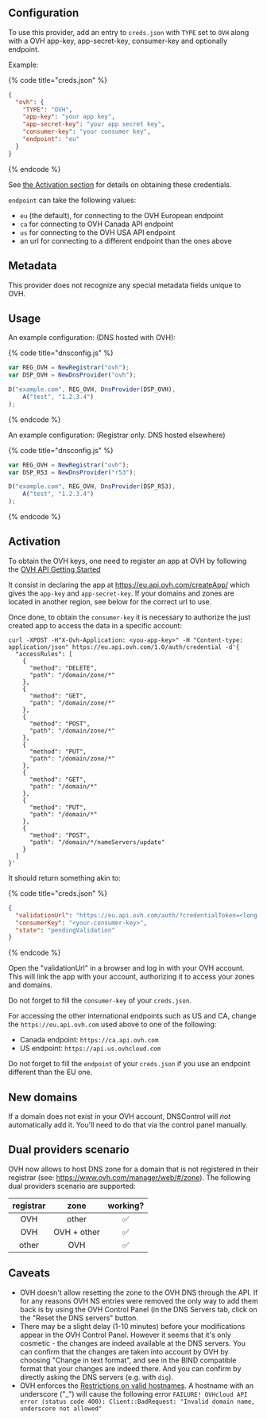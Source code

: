## Configuration

To use this provider, add an entry to `creds.json` with `TYPE` set to `OVH`
along with a OVH app-key, app-secret-key, consumer-key and optionally endpoint.

Example:

{% code title="creds.json" %}
```json
{
  "ovh": {
    "TYPE": "OVH",
    "app-key": "your app key",
    "app-secret-key": "your app secret key",
    "consumer-key": "your consumer key",
    "endpoint": "eu"
  }
}
```
{% endcode %}

See [the Activation section](#activation) for details on obtaining these credentials.

`endpoint` can take the following values:

* `eu` (the default), for connecting to the OVH European endpoint
* `ca` for connecting to OVH Canada API endpoint
* `us` for connecting to the OVH USA API endpoint
* an url for connecting to a different endpoint than the ones above

## Metadata

This provider does not recognize any special metadata fields unique to OVH.

## Usage

An example configuration: (DNS hosted with OVH):

{% code title="dnsconfig.js" %}
```javascript
var REG_OVH = NewRegistrar("ovh");
var DSP_OVH = NewDnsProvider("ovh");

D("example.com", REG_OVH, DnsProvider(DSP_OVH),
    A("test", "1.2.3.4")
);
```
{% endcode %}

An example configuration: (Registrar only. DNS hosted elsewhere)

{% code title="dnsconfig.js" %}
```javascript
var REG_OVH = NewRegistrar("ovh");
var DSP_R53 = NewDnsProvider("r53");

D("example.com", REG_OVH, DnsProvider(DSP_R53),
    A("test", "1.2.3.4")
);
```
{% endcode %}

## Activation

To obtain the OVH keys, one need to register an app at OVH by following the
[OVH API Getting Started](https://help.ovhcloud.com/csm/en-gb-api-getting-started-ovhcloud-api?id=kb_article_view&sysparm_article=KB0042784)

It consist in declaring the app at <https://eu.api.ovh.com/createApp/>
which gives the `app-key` and `app-secret-key`. If your domains and zones are located in another region, see below for the correct url to use.

Once done, to obtain the `consumer-key` it is necessary to authorize the just created app
to access the data in a specific account:

```shell
curl -XPOST -H"X-Ovh-Application: <you-app-key>" -H "Content-type: application/json" https://eu.api.ovh.com/1.0/auth/credential -d'{
  "accessRules": [
    {
      "method": "DELETE",
      "path": "/domain/zone/*"
    },
    {
      "method": "GET",
      "path": "/domain/zone/*"
    },
    {
      "method": "POST",
      "path": "/domain/zone/*"
    },
    {
      "method": "PUT",
      "path": "/domain/zone/*"
    },
    {
      "method": "GET",
      "path": "/domain/*"
    },
    {
      "method": "PUT",
      "path": "/domain/*"
    },
    {
      "method": "POST",
      "path": "/domain/*/nameServers/update"
    }
  ]
}'
```

It should return something akin to:

{% code title="creds.json" %}
```json
{
  "validationUrl": "https://eu.api.ovh.com/auth/?credentialToken=<long-token>",
  "consumerKey": "<your-consumer-key>",
  "state": "pendingValidation"
}
```
{% endcode %}

Open the "validationUrl" in a browser and log in with your OVH account. This will link the app with your account,
authorizing it to access your zones and domains.

Do not forget to fill the `consumer-key` of your `creds.json`.

For accessing the other international endpoints such as US and CA, change the `https://eu.api.ovh.com` used above to one of the following:

* Canada endpoint: `https://ca.api.ovh.com`
* US endpoint: `https://api.us.ovhcloud.com`

Do not forget to fill the `endpoint` of your `creds.json` if you use an endpoint different than the EU one.

## New domains

If a domain does not exist in your OVH account, DNSControl
will *not* automatically add it. You'll need to do that via the
control panel manually.

## Dual providers scenario

OVH now allows to host DNS zone for a domain that is not registered in their registrar (see: <https://www.ovh.com/manager/web/#/zone>). The following dual providers scenario are supported:

| registrar | zone        | working? |
|:---------:|:-----------:|:--------:|
|  OVH      | other       |    ✅     |
|  OVH      | OVH + other |    ✅     |
|  other    | OVH         |    ✅     |

## Caveats

* OVH doesn't allow resetting the zone to the OVH DNS through the API. If for any reasons OVH NS entries were
removed the only way to add them back is by using the OVH Control Panel (in the DNS Servers tab, click on the "Reset the
DNS servers" button.
* There may be a slight delay (1-10 minutes) before your modifications appear in the OVH Control Panel. However it seems that it's only cosmetic - the changes are indeed available at the DNS servers. You can confirm that the changes are taken into account by OVH by choosing "Change in text format", and see in the BIND compatible format that your changes are indeed there. And you can confirm by directly asking the DNS servers (e.g. with `dig`).
* OVH enforces the [Restrictions on valid hostnames](https://en.wikipedia.org/wiki/Hostname#Syntax). A hostname with an underscore ("_") will cause the following error `FAILURE! OVHcloud API error (status code 400): Client::BadRequest: "Invalid domain name, underscore not allowed"`
